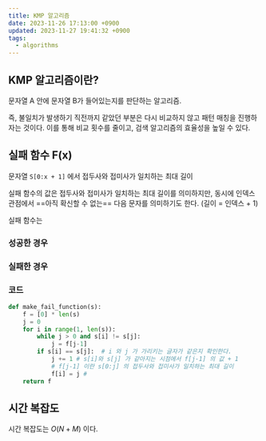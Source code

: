 ```yaml
---
title: KMP 알고리즘
date: 2023-11-26 17:13:00 +0900
updated: 2023-11-27 19:41:32 +0900
tags:
  - algorithms
---
```


## KMP 알고리즘이란?

문자열 A 안에 문자열 B가 들어있는지를 판단하는 알고리즘.

즉, 불일치가 발생하기 직전까지 같았던 부분은 다시 비교하지 않고 패턴 매칭을 진행하자는 것이다. 이를 통해 비교 횟수를 줄이고, 검색 알고리즘의 효율성을 높일 수 있다. 

## 실패 함수 F(x)

문자열 `S[0:x + 1]` 에서 접두사와 접미사가 일치하는 최대 길이

실패 함수의 값은 접두사와 접미사가 일치하는 최대 길이를 의미하지만, 동시에 인덱스 관점에서 ==아직 확신할 수 없는== 다음 문자를 의미하기도 한다. (길이 = 인덱스 + 1)

실패 함수는 

### 성공한 경우



### 실패한 경우

### 코드

```python
def make_fail_function(s):
	f = [0] * len(s)
	j = 0
	for i in range(1, len(s)):
		while j > 0 and s[i] != s[j]:
			j = f[j-1]
		if s[i] == s[j]:  # i 와 j 가 가리키는 글자가 같은지 확인한다.
			j += 1 # s[i]와 s[j] 가 같아지는 시점에서 f[j-1] 의 값 + 1 
			# f[j-1] 이란 s[0:j] 의 접두사와 접미사가 일치하는 최대 길이
			f[i] = j # 
	return f
```

## 시간 복잡도

시간 복잡도는 $O(N + M)$ 이다. 